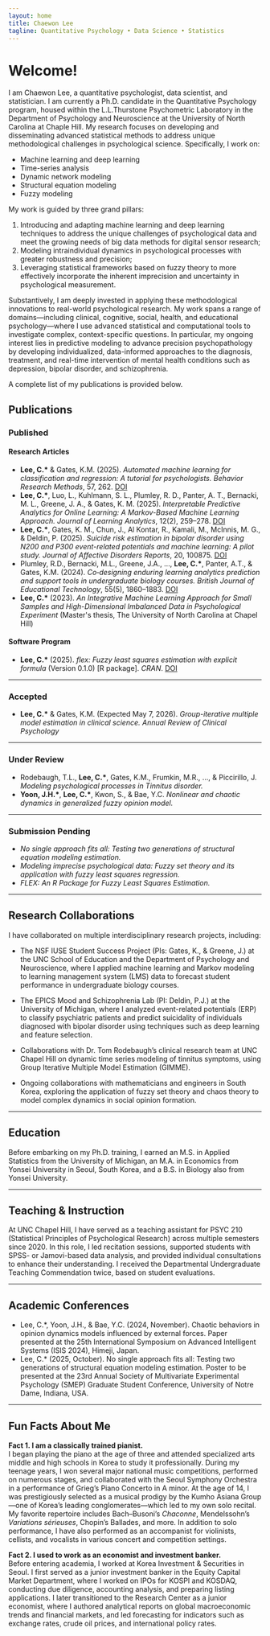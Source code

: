 ```yaml
---
layout: home
title: Chaewon Lee
tagline: Quantitative Psychology • Data Science • Statistics
---
```


# Welcome!

I am Chaewon Lee, a quantitative psychologist, data scientist, and statistician.
I am currently a Ph.D. candidate in the Quantitative Psychology program, housed within the L.L.Thurstone Psychometric Laboratory in the Department of Psychology and Neuroscience at the University of North Carolina at Chaple Hill.
My research focuses on developing and disseminating advanced statistical methods to address unique methodological challenges in psychological science. Specifically, I work on:

- Machine learning and deep learning  
- Time-series analysis
- Dynamic network modeling
- Structural equation modeling
- Fuzzy modeling

My work is guided by three grand pillars: 
1. Introducing and adapting machine learning and deep learning techniques to address the unique challenges of psychological data and meet the growing needs of big data methods for digital sensor research;
2. Modeling intraindividual dynamics in psychological processes with greater robustness and precision;
3. Leveraging statistical frameworks based on fuzzy theory to more effectively incorporate the inherent imprecision and uncertainty in psychological measurement.

Substantively, I am deeply invested in applying these methodological innovations to real-world psychological research. My work spans a range of domains—including clinical, cognitive, social, health, and educational psychology—where I use advanced statistical and computational tools to investigate complex, context-specific questions. 
In particular, my ongoing interest lies in predictive modeling to advance precision psychopathology by developing individualized, data-informed approaches to the diagnosis, treatment, and real-time intervention of mental health conditions such as depression, bipolar disorder, and schizophrenia.

A complete list of my publications is provided below.

## Publications

### Published

#### Research Articles
- **Lee, C.\*** & Gates, K.M. (2025). *Automated machine learning for classification and regression: A tutorial for psychologists.* _Behavior Research Methods_, 57, 262. [DOI](https://doi.org/10.3758/s13428-025-02684-5)  
- **Lee, C.\***, Luo, L., Kuhlmann, S. L., Plumley, R. D., Panter, A. T., Bernacki, M. L., Greene, J. A., & Gates, K. M. (2025). *Interpretable Predictive Analytics for Online Learning: A Markov-Based Machine Learning Approach.* _Journal of Learning Analytics_, 12(2), 259–278. [DOI](https://doi.org/10.18608/jla.2025.8375)  
- **Lee, C.\***, Gates, K. M., Chun, J., Al Kontar, R., Kamali, M., McInnis, M. G., & Deldin, P. (2025). *Suicide risk estimation in bipolar disorder using N200 and P300 event-related potentials and machine learning: A pilot study.* _Journal of Affective Disorders Reports_, 20, 100875. [DOI](https://doi.org/10.1016/j.jadr.2025.100875)  
- Plumley, R.D., Bernacki, M.L., Greene, J.A., …, **Lee, C.\***, Panter, A.T., & Gates, K.M. (2024). *Co‐designing enduring learning analytics prediction and support tools in undergraduate biology courses.* _British Journal of Educational Technology_, 55(5), 1860–1883. [DOI](https://doi.org/10.1111/bjet.13472)  
- **Lee, C.\*** (2023). *An Integrative Machine Learning Approach for Small Samples and High-Dimensional Imbalanced Data in Psychological Experiment* (Master's thesis, The University of North Carolina at Chapel Hill)

#### Software Program
- **Lee, C.\*** (2025). *flex: Fuzzy least squares estimation with explicit formula* (Version 0.1.0) [R package]. _CRAN_. [DOI](https://doi.org/10.32614/CRAN.package.flex)

---

### Accepted

- **Lee, C.\*** & Gates, K.M. (Expected May 7, 2026). *Group-iterative multiple model estimation in clinical science.* _Annual Review of Clinical Psychology_

---

### Under Review

- Rodebaugh, T.L., **Lee, C.\***, Gates, K.M., Frumkin, M.R., …, & Piccirillo, J. *Modeling psychological processes in Tinnitus disorder.*  
- **Yoon, J.H.\***, **Lee, C.\***, Kwon, S., & Bae, Y.C. *Nonlinear and chaotic dynamics in generalized fuzzy opinion model.*

---

### Submission Pending

- *No single approach fits all: Testing two generations of structural equation modeling estimation.*  
- *Modeling imprecise psychological data: Fuzzy set theory and its application with fuzzy least squares regression.*  
- *FLEX: An R Package for Fuzzy Least Squares Estimation.*

---

## Research Collaborations

I have collaborated on multiple interdisciplinary research projects, including:

- The NSF IUSE Student Success Project (PIs: Gates, K., & Greene, J.) at the UNC School of Education and the Department of Psychology and Neuroscience, where I applied machine learning and Markov modeling to learning management system (LMS) data to forecast student performance in undergraduate biology courses.

- The EPICS Mood and Schizophrenia Lab (PI: Deldin, P.J.) at the University of Michigan, where I analyzed event-related potentials (ERP) to classify psychiatric patients and predict suicidality of individuals diagnosed with bipolar disorder using techniques such as deep learning and feature selection.

- Collaborations with Dr. Tom Rodebaugh’s clinical research team at UNC Chapel Hill on dynamic time series modeling of tinnitus symptoms, using Group Iterative Multiple Model Estimation (GIMME).

- Ongoing collaborations with mathematicians and engineers in South Korea, exploring the application of fuzzy set theory and chaos theory to model complex dynamics in social opinion formation.

---

## Education

Before embarking on my Ph.D. training, I earned an M.S. in Applied Statistics from the University of Michigan, an M.A. in Economics from Yonsei University in Seoul, South Korea, and a B.S. in Biology also from Yonsei University.

---

## Teaching & Instruction

At UNC Chapel Hill, I have served as a teaching assistant for PSYC 210 (Statistical Principles of Psychological Research) across multiple semesters since 2020. In this role, I led recitation sessions, supported students with SPSS- or Jamovi-based data analysis, and provided individual consultations to enhance their understanding. I received the Departmental Undergraduate Teaching Commendation twice, based on student evaluations.

---

## Academic Conferences

- Lee, C.*, Yoon, J.H., & Bae, Y.C. (2024, November). Chaotic behaviors in opinion dynamics models influenced by external forces. Paper presented at the 25th International Symposium on Advanced Intelligent Systems (ISIS 2024), Himeji, Japan.
- Lee, C.* (2025, October). No single approach fits all: Testing two generations of structural equation modeling estimation. Poster to be presented at the 23rd Annual Society of Multivariate Experimental Psychology (SMEP) Graduate Student Conference, University of Notre Dame, Indiana, USA.

---

## Fun Facts About Me

**Fact 1. I am a classically trained pianist.**  
I began playing the piano at the age of three and attended specialized arts middle and high schools in Korea to study it professionally. During my teenage years, I won several major national music competitions, performed on numerous stages, and collaborated with the Seoul Symphony Orchestra in a performance of Grieg’s Piano Concerto in A minor. At the age of 14, I was prestigiously selected as a musical prodigy by the Kumho Asiana Group—one of Korea’s leading conglomerates—which led to my own solo recital. My favorite repertoire includes Bach–Busoni’s *Chaconne*, Mendelssohn’s *Variations sérieuses*, Chopin’s Ballades, and more. In addition to solo performance, I have also performed as an accompanist for violinists, cellists, and vocalists in various concert and competition settings.

**Fact 2. I used to work as an economist and investment banker.**  
Before entering academia, I worked at Korea Investment & Securities in Seoul. I first served as a junior investment banker in the Equity Capital Market Department, where I worked on IPOs for KOSPI and KOSDAQ, conducting due diligence, accounting analysis, and preparing listing applications. I later transitioned to the Research Center as a junior economist, where I authored analytical reports on global macroeconomic trends and financial markets, and led forecasting for indicators such as exchange rates, crude oil prices, and international policy rates.

